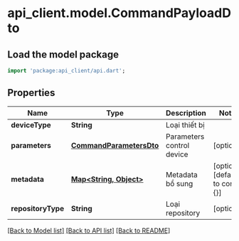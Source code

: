 # api_client.model.CommandPayloadDto

## Load the model package
```dart
import 'package:api_client/api.dart';
```

## Properties
Name | Type | Description | Notes
------------ | ------------- | ------------- | -------------
**deviceType** | **String** | Loại thiết bị | 
**parameters** | [**CommandParametersDto**](CommandParametersDto.md) | Parameters control device | [optional] 
**metadata** | [**Map<String, Object>**](Object.md) | Metadata bổ sung | [optional] [default to const {}]
**repositoryType** | **String** | Loại repository | [optional] 

[[Back to Model list]](../README.md#documentation-for-models) [[Back to API list]](../README.md#documentation-for-api-endpoints) [[Back to README]](../README.md)


